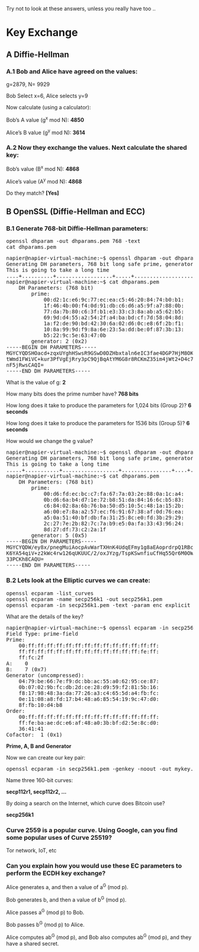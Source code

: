 
Try not to look at these answers, unless you really have too ..

# Key Exchange

## A	Diffie-Hellman

### A.1	Bob and Alice have agreed on the values:

g=2879, N= 9929

Bob Select x=6, Alice selects y=9

Now calculate (using a calculator): 

Bob’s A value (g<sup>x</sup> mod N):	**4850**
	
Alice’s B value (g<sup>y</sup> mod N): **3614**

### A.2	Now they exchange the values. Next calculate the shared key:


Bob’s value (B<sup>x</sup> mod N):	 **4868**
	
Alice’s value (A<sup>y</sup> mod N): **4868**

Do they match? **[Yes]** 


## B	OpenSSL (Diffie-Hellman and ECC)

### B.1	Generate 768-bit Diffie-Hellman parameters:
<pre>
openssl dhparam -out dhparams.pem 768 -text
cat dhparams.pem	
</pre>

<pre>
napier@napier-virtual-machine:~$ openssl dhparam -out dhparams.pem 768 -text
Generating DH parameters, 768 bit long safe prime, generator 2
This is going to take a long time
....+..........+..................+.....+...............................+.......................................+...............................................+..+.....................+.............+.........................+.............................................................................................................................................................+..............................+.............................................................+............................+..+.......+..................................................+.................+....++*++*++*++*
napier@napier-virtual-machine:~$ cat dhparams.pem 
    DH Parameters: (768 bit)
        prime:
            00:d2:1c:e6:9c:77:ec:ea:c5:46:20:84:74:b0:b1:
            1f:46:4b:00:f4:0d:91:db:c6:d6:a5:9f:a7:88:0b:
            77:da:7b:80:c6:3f:b1:e3:33:c3:8a:ab:a5:62:b5:
            69:9d:d4:55:a2:54:2f:a4:ba:bd:cf:7d:58:04:8d:
            1a:f2:de:90:bd:42:30:6a:02:d6:0c:e8:6f:2b:f1:
            10:8a:99:9d:f9:8a:6e:23:5a:dd:be:0f:87:3b:13:
            b5:22:9c:5e:63:47:0b
        generator: 2 (0x2)
-----BEGIN DH PARAMETERS-----
MGYCYQDSHOacd+zqxUYghHSwsR9GSwD0DZHbxtaln6eIC3fae4DGP7HjM8OKq6Vi
tWmd1FWiVC+kur3PfVgEjRry3pC9QjBqAtYM6G8r8RCKmZ35im4jWt2+D4c7E7Ui
nF5jRwsCAQI=
-----END DH PARAMETERS-----
</pre>

What is the value of g: **2**

How many bits does the prime number have? **768 bits**

How long does it take to produce the parameters for 1,024 bits (Group 2)? **6 seconds**


How long does it take to produce the parameters for 1536 bits (Group 5)? **6 seconds**


How would we change the g value?

<pre>
napier@napier-virtual-machine:~$ openssl dhparam -out dhparams.pem 768 -5 -text
Generating DH parameters, 768 bit long safe prime, generator 5
This is going to take a long time
.....+...........+..................+................+....+....................+...+.........+.........+...+.................................................................+.........................................................+.++*++*++*++*
napier@napier-virtual-machine:~$ cat dhparams.pem 
    DH Parameters: (768 bit)
        prime:
            00:d6:fd:ec:bc:c7:fa:67:7a:03:2e:88:0a:1c:a4:
            0b:d6:6a:b4:d7:1e:72:b8:51:da:84:16:6c:b5:83:
            c6:84:02:8a:6b:76:ba:50:d5:10:5c:48:1a:15:2b:
            a6:00:e7:8a:a2:57:ec:f6:91:67:38:af:0d:76:ea:
            a5:0a:51:40:bf:db:fa:31:25:8c:e0:fd:3b:29:29:
            2c:27:7e:2b:82:7c:7a:b9:e5:0a:fa:33:43:96:24:
            8d:27:df:73:c2:2a:1f
        generator: 5 (0x5)
-----BEGIN DH PARAMETERS-----
MGYCYQDW/ey8x/pnegMuiAocpAvWarTXHnK4UdqEFmy1g8aEAoprdrpQ1RBcSBoV
K6YA54qiV+z2kWc4rw126qUKUUC/2/oxJYzg/TspKSwnfiuCfHq55Qr6M0OWJI0n
33PCKh8CAQU=
-----END DH PARAMETERS-----
</pre>

### B.2	Lets look at the Elliptic curves we can create:
<pre>
openssl ecparam -list_curves
openssl ecparam -name secp256k1 -out secp256k1.pem
openssl ecparam -in secp256k1.pem -text -param_enc explicit -noout
</pre>

What are the details of the key?

<pre>
napier@napier-virtual-machine:~$ openssl ecparam -in secp256k1.pem -text -param_enc explicit -noout
Field Type: prime-field
Prime:
    00:ff:ff:ff:ff:ff:ff:ff:ff:ff:ff:ff:ff:ff:ff:
    ff:ff:ff:ff:ff:ff:ff:ff:ff:ff:ff:ff:ff:fe:ff:
    ff:fc:2f
A:    0
B:    7 (0x7)
Generator (uncompressed):
    04:79:be:66:7e:f9:dc:bb:ac:55:a0:62:95:ce:87:
    0b:07:02:9b:fc:db:2d:ce:28:d9:59:f2:81:5b:16:
    f8:17:98:48:3a:da:77:26:a3:c4:65:5d:a4:fb:fc:
    0e:11:08:a8:fd:17:b4:48:a6:85:54:19:9c:47:d0:
    8f:fb:10:d4:b8
Order: 
    00:ff:ff:ff:ff:ff:ff:ff:ff:ff:ff:ff:ff:ff:ff:
    ff:fe:ba:ae:dc:e6:af:48:a0:3b:bf:d2:5e:8c:d0:
    36:41:41
Cofactor:  1 (0x1)
</pre>

**Prime, A, B and Generator**

Now we can create our key pair:
<pre>
openssl ecparam -in secp256k1.pem -genkey -noout -out mykey.pem
</pre>

Name three 160-bit curves:

**secp112r1, secp112r2, ...**

By doing a search on the Internet, which curve does Bitcoin use?

**secp256k1**


### Curve 2559 is a popular curve. Using Google, can you find some popular uses of Curve 25519?
Tor network, IoT, etc

### Can you explain how you would use these EC parameters to perform the ECDH key exchange?
Alice generates a, and then a value of a<sup>G</sup> (mod p).

Bob generates b, and then a value of b<sup>G</sup> (mod p).

Alice passes a<sup>G</sup> (mod p) to Bob.

Bob passes b<sup>G</sup> (mod p) to Alice.

Alice computes ab<sup>G</sup> (mod p), and Bob also computes ab<sup>G</sup> (mod p), and they have a shared secret.





